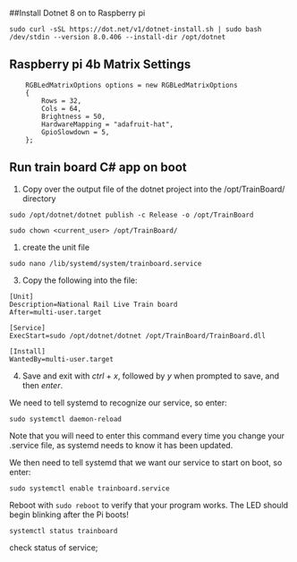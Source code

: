 ##Install Dotnet 8 on to Raspberry pi 

```
sudo curl -sSL https://dot.net/v1/dotnet-install.sh | sudo bash /dev/stdin --version 8.0.406 --install-dir /opt/dotnet
```

## Raspberry pi 4b Matrix Settings

```
    RGBLedMatrixOptions options = new RGBLedMatrixOptions
    {
        Rows = 32,
        Cols = 64,
        Brightness = 50,
        HardwareMapping = "adafruit-hat",
        GpioSlowdown = 5,
    };
```

## Run train board C# app on boot
1) Copy over the output file of the dotnet project into the /opt/TrainBoard/ directory

```
sudo /opt/dotnet/dotnet publish -c Release -o /opt/TrainBoard
```

```
sudo chown <current_user> /opt/TrainBoard/
```

1) create the unit file
```
sudo nano /lib/systemd/system/trainboard.service
```
3) Copy the following into the file:
```
[Unit]
Description=National Rail Live Train board
After=multi-user.target

[Service]
ExecStart=sudo /opt/dotnet/dotnet /opt/TrainBoard/TrainBoard.dll

[Install]
WantedBy=multi-user.target

```

4) Save and exit with _ctrl_ + _x_, followed by _y_ when prompted to save, and then _enter_.

We need to tell systemd to recognize our service, so enter:

```
sudo systemctl daemon-reload
```

Note that you will need to enter this command every time you change your .service file, as systemd needs to know it has been updated.

We then need to tell systemd that we want our service to start on boot, so enter:

```
sudo systemctl enable trainboard.service
```

Reboot with `sudo reboot` to verify that your program works. The LED should begin blinking after the Pi boots!

```
systemctl status trainboard
```
check status of service;
